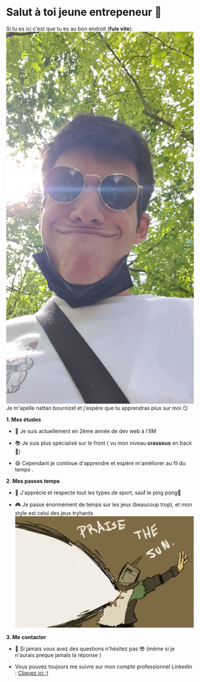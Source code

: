 ### <h1> Salut à toi jeune entrepeneur :octopus:


Si tu es ici c'est que tu es au bon endroit (**fuis vite**).
![photo de moi](photo.jpg)
Je m'apelle nattan bournizel et j'espère que tu apprendras plus sur moi :smirk:

**1. Mes études**

- 🔭 Je suis actuellement en 2ème année de dev web à l'IIM

- :books: Je suis plus spécialisé sur le front ( vu mon niveau **crasseux** en back :shit:)

- 😄 Cependant je continue d'apprendre et espère m'améliorer au fil du temps .

**2. Mes passes temps**

- :football: J'apprécie et respecte tout les types de sport, sauf le ping pong:monkey:

- :video_game: Je passe énormément de temps sur les jeux (beaucoup trop), et mon style est celui des jeux tryhards 
![gif](praise.gif)

**3. Me contacter**

- 💬 Si jamais vous avez des questions n'hésitez pas :sunglasses: (même si je n'aurais preque jamais la réponse  )

- Vous pouvez toujours me suivre sur mon compte professionnel Linkedin : [Cliquez ici :)](https://www.linkedin.com/in/nattan-bournizel-a558b9207/)



